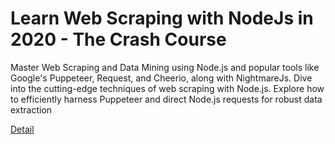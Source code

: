 # Learn Web Scraping with NodeJs in 2020 - The Crash Course

Master Web Scraping and Data Mining using Node.js and popular tools like Google's Puppeteer, Request, and Cheerio, along with NightmareJs. Dive into the cutting-edge techniques of web scraping with Node.js. Explore how to efficiently harness Puppeteer and direct Node.js requests for robust data extraction 

[Detail](https://eduitfree.com/courses/learn-web-scraping-with-nodejs-in-2020-the-crash-course)